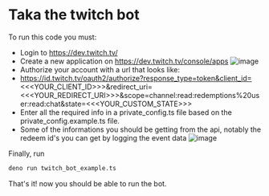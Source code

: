 # Taka the twitch bot

To run this code you must:

- Login to https://dev.twitch.tv/
- Create a new application on https://dev.twitch.tv/console/apps
  ![image](https://github.com/user-attachments/assets/04555f7a-aeff-459a-b1a3-0784afb3b865)
- Authorize your account with a url that looks like:
- https://id.twitch.tv/oauth2/authorize?response_type=token&client_id=<<<YOUR_CLIENT_ID>>>&redirect_uri=<<<YOUR_REDIRECT_URI>>>&scope=channel:read:redemptions%20user:read:chat&state=<<<YOUR_CUSTOM_STATE>>>
- Enter all the required info in a private_config.ts file based on the private_config.example.ts file.
- Some of the informations you should be getting from the api, notably the redeem id's you can get by logging the event data
![image](https://github.com/user-attachments/assets/e8466605-8b50-4535-bf3d-fa7fd3377aaa)


Finally, run
```bash 
deno run twitch_bot_example.ts
```


That's it! now you should be able to run the bot.
